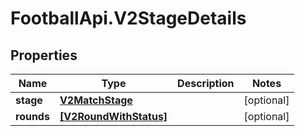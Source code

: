 # FootballApi.V2StageDetails

## Properties
Name | Type | Description | Notes
------------ | ------------- | ------------- | -------------
**stage** | [**V2MatchStage**](V2MatchStage.md) |  | [optional] 
**rounds** | [**[V2RoundWithStatus]**](V2RoundWithStatus.md) |  | [optional] 
